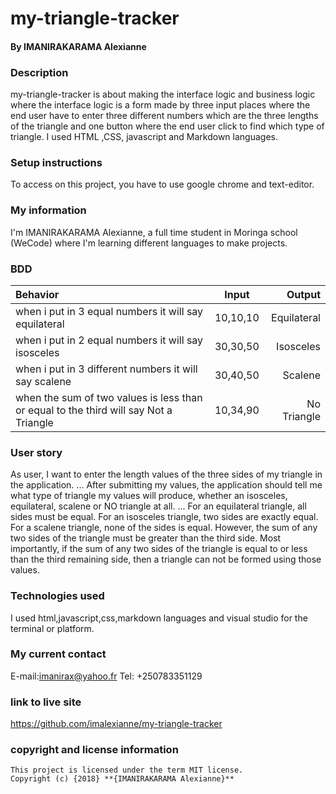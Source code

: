 # my-triangle-tracker
#### By **IMANIRAKARAMA Alexianne**
### Description

my-triangle-tracker is about making the interface logic and business logic where the interface logic is a form made by three input places where the end user have to enter three different numbers which are the three lengths of the triangle and one button where the end user click to find which type of triangle. 
 I used HTML ,CSS, javascript and Markdown languages.
 
 ### Setup instructions


To access on this project, you have to use google chrome and text-editor.

### My information

I'm IMANIRAKARAMA Alexianne, a full time student in Moringa school (WeCode) where I'm learning different languages to make projects.

### BDD
| Behavior                                                         | Input     |  Output      |
| :----------------------------------------------------------------| :--------:| -----------: |
| when i put in 3 equal numbers it will say equilateral            | 10,10,10  | Equilateral  |
| when i put in 2 equal numbers it will say  isosceles             | 30,30,50 |  Isosceles   |
| when i put in 3 different numbers it will say scalene            | 30,40,50  | Scalene      |
| when the sum of two values is less than or equal to the third will say Not a Triangle     | 10,34,90  | No Triangle     |

### User story

As user, I want to enter the length values of the three sides of my triangle in the application.
...
After submitting my values, the application should tell me what type of triangle my values will produce, whether an isosceles, equilateral, scalene or NO triangle at all.
...
For an equilateral triangle, all sides must be equal.
For an isosceles triangle, two sides are exactly equal.
For a scalene triangle, none of the sides is equal. However, the sum of any two sides of the triangle must be greater than the third side.
Most importantly, if the sum of any two sides of the triangle is equal to or less than the third remaining side, then a triangle can not be formed using those values.

### Technologies used

I used html,javascript,css,markdown languages and visual studio for the terminal or platform.

### My current contact
E-mail:imanirax@yahoo.fr
Tel: +250783351129

 ### link to live site

 https://github.com/imalexianne/my-triangle-tracker

### copyright and license information

```
This project is licensed under the term MIT license.
Copyright (c) {2018} **{IMANIRAKARAMA Alexianne}**

```